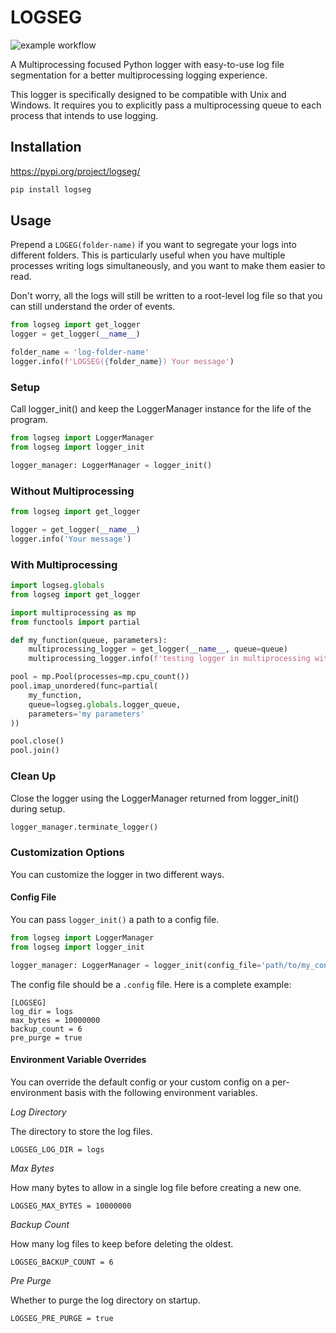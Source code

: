 # LOGSEG

![example workflow](https://github.com/GarettSoftware/logseg/actions/workflows/ci.yml/badge.svg)

A Multiprocessing focused Python logger with easy-to-use log file segmentation for a better multiprocessing logging experience.

This logger is specifically designed to be compatible with Unix and Windows. It requires you to explicitly
pass a multiprocessing queue to each process that intends to use logging.

## Installation

https://pypi.org/project/logseg/

```bash
pip install logseg
```

## Usage

Prepend a `LOGEG(folder-name)` if you want to segregate your logs into different folders.
This is particularly useful when you have multiple processes writing logs simultaneously, and you
want to make them easier to read.

Don't worry, all the logs will still be written to a root-level log file so that you can still
understand the order of events.

```python
from logseg import get_logger
logger = get_logger(__name__)

folder_name = 'log-folder-name'
logger.info(f'LOGSEG({folder_name}) Your message')
```

### Setup

Call logger_init() and keep the LoggerManager instance for the life of the program.

```python
from logseg import LoggerManager
from logseg import logger_init

logger_manager: LoggerManager = logger_init()
```

### Without Multiprocessing

```python
from logseg import get_logger

logger = get_logger(__name__)
logger.info('Your message')
```

### With Multiprocessing

```python
import logseg.globals
from logseg import get_logger

import multiprocessing as mp
from functools import partial

def my_function(queue, parameters):
    multiprocessing_logger = get_logger(__name__, queue=queue)
    multiprocessing_logger.info(f'testing logger in multiprocessing with parameters: {parameters}')

pool = mp.Pool(processes=mp.cpu_count())
pool.imap_unordered(func=partial(
    my_function,
    queue=logseg.globals.logger_queue,
    parameters='my parameters'
))

pool.close()
pool.join()
```

### Clean Up

Close the logger using the LoggerManager returned from logger_init() during setup.

```python
logger_manager.terminate_logger()
```

### Customization Options

You can customize the logger in two different ways.

#### Config File

You can pass `logger_init()` a path to a config file.

```python
from logseg import LoggerManager
from logseg import logger_init

logger_manager: LoggerManager = logger_init(config_file='path/to/my_configuration.config')
```

The config file should be a `.config` file. Here is a complete example:

```config
[LOGSEG]
log_dir = logs
max_bytes = 10000000
backup_count = 6
pre_purge = true
```

#### Environment Variable Overrides

You can override the default config or your custom config on a per-environment basis with the following
environment variables.

_Log Directory_

The directory to store the log files.

`LOGSEG_LOG_DIR = logs`

_Max Bytes_

How many bytes to allow in a single log file before creating a new one.

`LOGSEG_MAX_BYTES = 10000000`

_Backup Count_

How many log files to keep before deleting the oldest.

`LOGSEG_BACKUP_COUNT = 6`

_Pre Purge_

Whether to purge the log directory on startup.

`LOGSEG_PRE_PURGE = true`